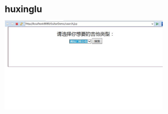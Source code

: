 # huxinglu
![images](https://raw.githubusercontent.com/lululu1995/huxinglu/master/images/%E7%BD%91%E7%AB%99%E6%88%AA%E5%9B%BE1.jpg)
